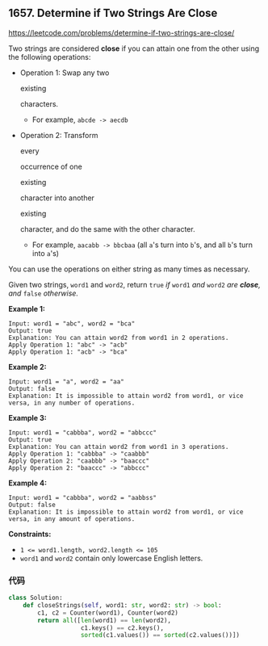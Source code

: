 ## 1657. Determine if Two Strings Are Close

https://leetcode.com/problems/determine-if-two-strings-are-close/

Two strings are considered **close** if you can attain one from the other using the following operations:

- Operation 1: Swap any two

   

  existing

   

  characters.

  - For example, `abcde -> aecdb`

- Operation 2: Transform

   

  every

   

  occurrence of one

   

  existing

   

  character into another

   

  existing

   

  character, and do the same with the other character.

  - For example, `aacabb -> bbcbaa` (all `a`'s turn into `b`'s, and all `b`'s turn into `a`'s)

You can use the operations on either string as many times as necessary.

Given two strings, `word1` and `word2`, return `true` *if* `word1` *and* `word2` *are **close**, and* `false` *otherwise.*

 

**Example 1:**

```
Input: word1 = "abc", word2 = "bca"
Output: true
Explanation: You can attain word2 from word1 in 2 operations.
Apply Operation 1: "abc" -> "acb"
Apply Operation 1: "acb" -> "bca"
```

**Example 2:**

```
Input: word1 = "a", word2 = "aa"
Output: false
Explanation: It is impossible to attain word2 from word1, or vice versa, in any number of operations.
```

**Example 3:**

```
Input: word1 = "cabbba", word2 = "abbccc"
Output: true
Explanation: You can attain word2 from word1 in 3 operations.
Apply Operation 1: "cabbba" -> "caabbb"
Apply Operation 2: "caabbb" -> "baaccc"
Apply Operation 2: "baaccc" -> "abbccc"
```

**Example 4:**

```
Input: word1 = "cabbba", word2 = "aabbss"
Output: false
Explanation: It is impossible to attain word2 from word1, or vice versa, in any amount of operations.
```

 

**Constraints:**

- `1 <= word1.length, word2.length <= 105`
- `word1` and `word2` contain only lowercase English letters.



### 代码

```python
class Solution:
    def closeStrings(self, word1: str, word2: str) -> bool:
        c1, c2 = Counter(word1), Counter(word2)
        return all([len(word1) == len(word2), 
                    c1.keys() == c2.keys(),
                    sorted(c1.values()) == sorted(c2.values())])
```

